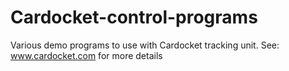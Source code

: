# Cardocket-control-programs

Various demo programs to use with Cardocket tracking unit. 
See: www.cardocket.com for more details
